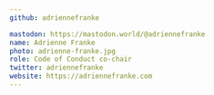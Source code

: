 ```yaml
---
github: adriennefranke

mastodon: https://mastodon.world/@adriennefranke
name: Adrienne Franke
photo: adrienne-franke.jpg
role: Code of Conduct co-chair
twitter: adriennefranke
website: https://adriennefranke.com
---
```

